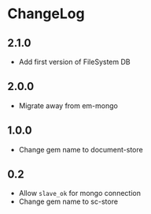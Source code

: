 
# ChangeLog

## 2.1.0

* Add first version of FileSystem DB

## 2.0.0

* Migrate away from em-mongo

## 1.0.0

* Change gem name to document-store

## 0.2

* Allow `slave_ok` for mongo connection
* Change gem name to sc-store
